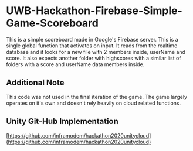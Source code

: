 # UWB-Hackathon-Firebase-Simple-Game-Scoreboard
This is a simple scoreboard made in Google's Firebase server. This is a single global function that activates on input. It reads from
the realtime database and it looks for a new file with 2 members inside, userName and score. It also expects another folder with highscores
with a similar list of folders with a score and userName data members inside.

## Additional Note
This code was not used in the final iteration of the game. The game largely operates on it's own and doesn't rely heavily on cloud related functions.

## Unity Git-Hub Implementation
[https://github.com/inframodem/hackathon2020unitycloud](https://github.com/inframodem/hackathon2020unitycloud)
